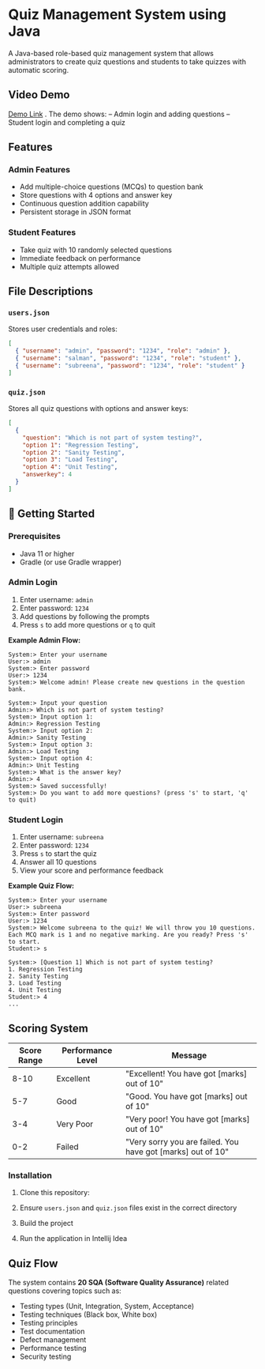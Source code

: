 #  Quiz Management System using Java

A Java-based role-based quiz management system that allows administrators to create quiz questions and students to take quizzes with automatic scoring.

## Video Demo
[Demo Link](https://drive.google.com/file/d/1a2uEbl-twBGuGfLTncksbUkF1_KcQpLQ/view?usp=sharing) . The demo shows: 
– Admin login and adding questions 
– Student login and completing a quiz

##  Features
### Admin Features
-  Add multiple-choice questions (MCQs) to question bank
-  Store questions with 4 options and answer key
-  Continuous question addition capability
-  Persistent storage in JSON format

### Student Features

- Take quiz with 10 randomly selected questions 
- Immediate feedback on performance 
- Multiple quiz attempts allowed

## File Descriptions
### `users.json`
Stores user credentials and roles:
```json
[
  { "username": "admin", "password": "1234", "role": "admin" },
  { "username": "salman", "password": "1234", "role": "student" },
  { "username": "subreena", "password": "1234", "role": "student" }
]
```

### `quiz.json`
Stores all quiz questions with options and answer keys:
```json
[
  {
    "question": "Which is not part of system testing?",
    "option 1": "Regression Testing",
    "option 2": "Sanity Testing",
    "option 3": "Load Testing",
    "option 4": "Unit Testing",
    "answerkey": 4
  }
]
```

## 🚀 Getting Started

### Prerequisites
- Java 11 or higher
- Gradle (or use Gradle wrapper)


### Admin Login
1. Enter username: `admin`
2. Enter password: `1234`
3. Add questions by following the prompts
4. Press `s` to add more questions or `q` to quit

**Example Admin Flow:**
```
System:> Enter your username
User:> admin
System:> Enter password
User:> 1234
System:> Welcome admin! Please create new questions in the question bank.

System:> Input your question
Admin:> Which is not part of system testing?
System:> Input option 1:
Admin:> Regression Testing
System:> Input option 2:
Admin:> Sanity Testing
System:> Input option 3:
Admin:> Load Testing
System:> Input option 4:
Admin:> Unit Testing
System:> What is the answer key?
Admin:> 4
System:> Saved successfully!
System:> Do you want to add more questions? (press 's' to start, 'q' to quit)
```

### Student Login
1. Enter username: `subreena`
2. Enter password: `1234`
3. Press `s` to start the quiz
4. Answer all 10 questions
5. View your score and performance feedback

**Example Quiz Flow:**
```
System:> Enter your username
User:> subreena
System:> Enter password
User:> 1234
System:> Welcome subreena to the quiz! We will throw you 10 questions. 
Each MCQ mark is 1 and no negative marking. Are you ready? Press 's' to start.
Student:> s

System:> [Question 1] Which is not part of system testing?
1. Regression Testing
2. Sanity Testing
3. Load Testing
4. Unit Testing
Student:> 4
...
```

## Scoring System

| Score Range | Performance Level | Message |
|------------|-------------------|---------|
| 8-10 | Excellent | "Excellent! You have got [marks] out of 10" |
| 5-7 | Good | "Good. You have got [marks] out of 10" |
| 3-4 | Very Poor | "Very poor! You have got [marks] out of 10" |
| 0-2 | Failed | "Very sorry you are failed. You have got [marks] out of 10" |


### Installation

1. Clone this repository:

2. Ensure `users.json` and `quiz.json` files exist in the correct directory

3. Build the project

4. Run the application in Intellij Idea

## Quiz Flow

The system contains **20 SQA (Software Quality Assurance)** related questions covering topics such as:
- Testing types (Unit, Integration, System, Acceptance)
- Testing techniques (Black box, White box)
- Testing principles
- Test documentation
- Defect management
- Performance testing
- Security testing
